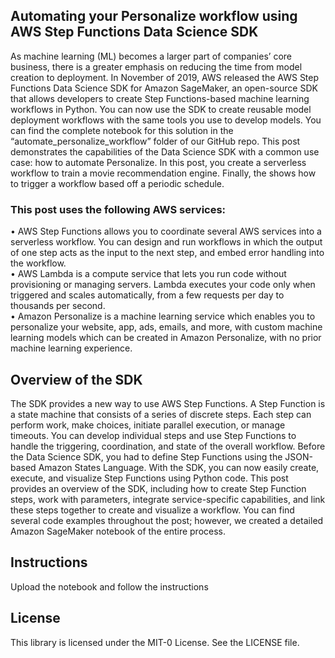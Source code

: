 ## Automating your Personalize workflow using AWS Step Functions Data Science SDK

As machine learning (ML) becomes a larger part of companies’ core business, there is a greater emphasis on reducing the time from model creation to deployment. In November of 2019, AWS released the AWS Step Functions Data Science SDK for Amazon SageMaker, an open-source SDK that allows developers to create Step Functions-based machine learning workflows in Python. You can now use the SDK to create reusable model deployment workflows with the same tools you use to develop models. You can find the complete notebook for this solution in the “automate_personalize_workflow” folder of our GitHub repo.
This post demonstrates the capabilities of the Data Science SDK with a common use case: how to automate Personalize. In this post, you create a serverless workflow to train a movie recommendation engine. Finally, the shows how to trigger a workflow based off a periodic schedule.

### This post uses the following AWS services:
•	AWS Step Functions allows you to coordinate several AWS services into a serverless workflow. You can design and run workflows in which the output of one step acts as the input to the next step, and embed error handling into the workflow.\
•	AWS Lambda is a compute service that lets you run code without provisioning or managing servers. Lambda executes your code only when triggered and scales automatically, from a few requests per day to thousands per second.\
•	Amazon Personalize is a machine learning service which enables you to personalize your website, app, ads, emails, and more, with custom machine learning models which can be created in Amazon Personalize, with no prior machine learning experience.

## Overview of the SDK
The SDK provides a new way to use AWS Step Functions. A Step Function is a state machine that consists of a series of discrete steps. Each step can perform work, make choices, initiate parallel execution, or manage timeouts. You can develop individual steps and use Step Functions to handle the triggering, coordination, and state of the overall workflow. Before the Data Science SDK, you had to define Step Functions using the JSON-based Amazon States Language. With the SDK, you can now easily create, execute, and visualize Step Functions using Python code.
This post provides an overview of the SDK, including how to create Step Function steps, work with parameters, integrate service-specific capabilities, and link these steps together to create and visualize a workflow. You can find several code examples throughout the post; however, we created a detailed Amazon SageMaker notebook of the entire process. 

## Instructions
Upload the notebook and follow the instructions

## License

This library is licensed under the MIT-0 License. See the LICENSE file.

